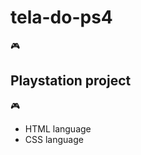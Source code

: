 # tela-do-ps4

:video_game: <h2>Playstation project</h1> :video_game:

<ul>
  <li>HTML language</li>
  <li>CSS language</li>
</ul>

